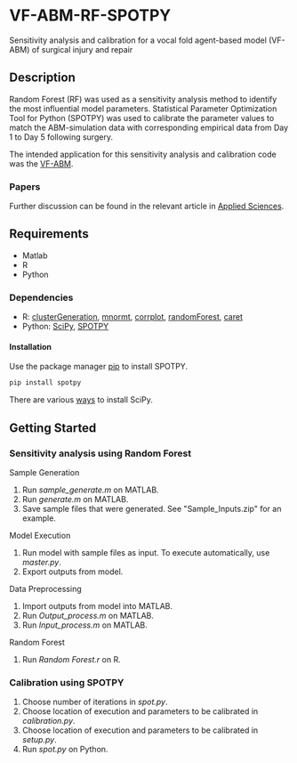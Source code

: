 # VF-ABM-RF-SPOTPY

Sensitivity analysis and calibration for a vocal fold agent-based model (VF-ABM) of surgical injury and repair

## Description

Random Forest (RF) was used as a sensitivity analysis method to identify the most influential model parameters. Statistical Parameter Optimization Tool for Python (SPOTPY) was used to calibrate the parameter values to match the ABM-simulation data with corresponding empirical data from Day 1 to Day 5 following surgery. 

The intended application for this sensitivity analysis and calibration code was the [VF-ABM](https://github.com/VF-ABM/hpc-abm-vf-version_0_6).

### Papers 

Further discussion can be found in the relevant article in [Applied Sciences](https://www.mdpi.com/journal/applsci). 

## Requirements

* Matlab 
* R
* Python

### Dependencies

* R: [clusterGeneration](https://cran.r-project.org/web/packages/clusterGeneration/index.html), [mnormt](https://cran.r-project.org/web/packages/mnormt/index.html), [corrplot](https://cran.r-project.org/web/packages/corrplot/index.html), [randomForest](https://cran.r-project.org/web/packages/randomForest/), [caret](https://cran.r-project.org/web/packages/caret/index.html)
* Python: [SciPy](https://www.scipy.org/), [SPOTPY](https://pypi.org/project/spotpy/)

#### Installation

Use the package manager [pip](https://pypi.org/project/spotpy/) to install SPOTPY.

```bash
pip install spotpy
```

There are various [ways](https://www.scipy.org/install.html) to install SciPy. 

## Getting Started

### Sensitivity analysis using Random Forest

Sample Generation
1. Run *sample_generate.m* on MATLAB.
2. Run *generate.m* on MATLAB. 
3. Save sample files that were generated. See "Sample_Inputs.zip" for an example.

Model Execution
1. Run model with sample files as input. To execute automatically, use *master.py*.
2. Export outputs from model.

Data Preprocessing
1. Import outputs from model into MATLAB.
2. Run *Output_process.m* on MATLAB. 
3. Run *Input_process.m* on MATLAB. 

Random Forest
1. Run *Random Forest.r* on R. 

### Calibration using SPOTPY

1. Choose number of iterations in *spot.py*.
2. Choose location of execution and parameters to be calibrated in *calibration.py*.
3. Choose location of execution and parameters to be calibrated in *setup.py*.
4. Run *spot.py* on Python.
